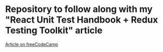 # Repository to follow along with my "React Unit Test Handbook + Redux Testing Toolkit" article

[Article on freeCodeCamp](https://www.freecodecamp.org/news/how-to-write-unit-tests-in-react-redux/)
